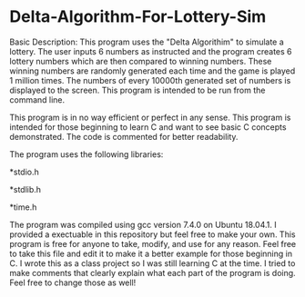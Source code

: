 # Delta-Algorithm-For-Lottery-Sim

Basic Description: This program uses the "Delta Algorithim" to simulate a lottery.
The user inputs 6 numbers as instructed and the program creates 6 lottery
numbers which are then compared to winning numbers. These winning numbers are
randomly generated each time and the game is played 1 million times. The numbers of
every 10000th generated set of numbers is displayed to the screen. This program is intended
to be run from the command line.

This program is in no way efficient or perfect in any sense. This program is intended for those
beginning to learn C and want to see basic C concepts demonstrated. The code is commented for better
readability.


The program uses the following libraries:

  *stdio.h
  
  *stdlib.h
  
  *time.h


The program was compiled using gcc version 7.4.0 on Ubuntu 18.04.1. I provided a exectuable
in this repository but feel free to make your own. This program is free for anyone to take, modify,
and use for any reason. Feel free to take this file and edit it to make it a better example for
those beginning in C. I wrote this as a class project so I was still learning C at the time. I tried
to make comments that clearly explain what each part of the program is doing. Feel free to change those
as well!



